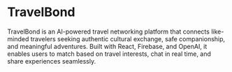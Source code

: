 # TravelBond
TravelBond is an AI-powered travel networking platform that connects like-minded travelers seeking authentic cultural exchange, safe companionship, and meaningful adventures. Built with React, Firebase, and OpenAI, it enables users to match based on travel interests, chat in real time, and share experiences seamlessly.
